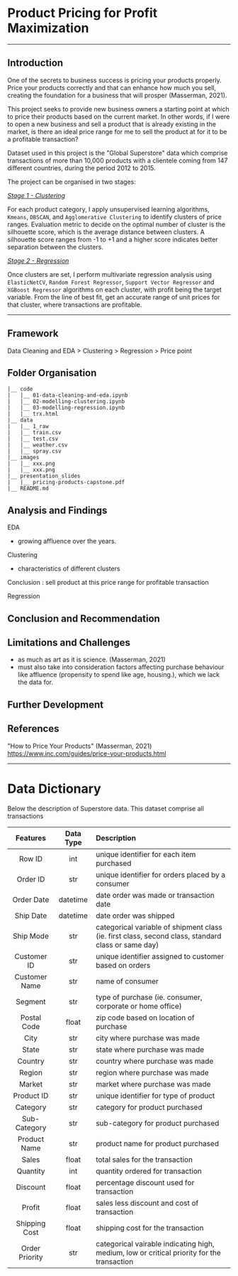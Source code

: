 # Product Pricing for Profit Maximization

---

## Introduction

One of the secrets to business success is pricing your products properly. Price your products correctly and that can enhance how much you sell, creating the foundation for a business that will prosper (Masserman, 2021).

This project seeks to provide new business owners a starting point at which to price their products based on the current market. In other words, if I were to open a new business and sell a product that is already existing in the market, is there an ideal price range for me to sell the product at for it to be a profitable transaction? 

Dataset used in this project is the "Global Superstore" data which comprise transactions of more than 10,000 products with a clientele coming from 147 different countries, during the period 2012 to 2015.

The project can be organised in two stages: 

<u>*Stage 1 - Clustering*</u>
 
For each product category, I apply unsupervised learning algorithms, `Kmeans`, `DBSCAN`, and `Agglomerative Clustering` to identify clusters of price ranges. Evaluation metric to decide on the optimal number of cluster is the silhouette score, which is the average distance between clusters. A silhouette score ranges from -1 to +1 and a higher score indicates better separation between the clusters.

<u>*Stage 2 - Regression*</u>

Once clusters are set, I perform multivariate regression analysis using `ElasticNetCV`, `Random Forest Regressor`, `Support Vector Regressor` and `XGBoost Regressor` algorithms on each cluster, with profit being the target variable. From the line of best fit, get an accurate range of unit prices for that cluster, where transactions are profitable. 

---

## Framework

Data Cleaning and EDA > Clustering > Regression > Price point

## Folder Organisation

    |__ code
    |   |__ 01-data-cleaning-and-eda.ipynb   
    |   |__ 02-modelling-clustering.ipynb
    |   |__ 03-modelling-regression.ipynb
    |   |__ trx.html  
    |__ data
    |   |__ 1_raw
    |   |__ train.csv
    |   |__ test.csv
    |   |__ weather.csv
    |   |__ spray.csv
    |__ images
    |   |__ xxx.png
    |   |__ xxx.png
    |__ presentation_slides
    |   |__ pricing-products-capstone.pdf
    |__ README.md

## Analysis and Findings

EDA
- growing affluence over the years.

Clustering
- characteristics of different clusters 

Conclusion : sell product at this price range for profitable transaction

Regression 






## Conclusion and Recommendation



## Limitations and Challenges
- as much as art as it is science. (Masserman, 2021)
- must also take into consideration factors affecting purchase behaviour like affluence (propensity to spend like age, housing.), which we lack the data for. 

## Further Development


## References

"How to Price Your Products" (Masserman, 2021)
https://www.inc.com/guides/price-your-products.html


----

# Data Dictionary

Below the description of Superstore data. This dataset comprise all transactions 

| Features | Data Type | Description |
| :-------: | :--: | :---- |
| Row ID | int | unique identifier for each item purchased |
| Order ID | str | unique identifier for orders placed by a consumer |
| Order Date | datetime | date order was made or transaction date |
| Ship Date | datetime | date order was shipped |
| Ship Mode  | str | categorical variable of shipment class (ie. first class, second class, standard class or same day) |
| Customer ID | str | unique identifier assigned to customer based on orders|             
| Customer Name  | str | name of consumer |       
| Segment  | str  | type of purchase (ie. consumer, corporate or home office) |
| Postal Code | float | zip code based on location of purchase |
| City | str | city where purchase was made |                 
| State | str| state where purchase was made |                     
| Country | str | country where purchase was made |                  
| Region  | str | region where purchase was made |                
| Market | str | market where purchase was made |                 
| Product ID  | str  |  unique identifier for type of product |          
| Category | str  | category for product purchased |              
| Sub-Category | str   | sub-category for product purchased |            
| Product Name  | str  | product name for product purchased |           
| Sales | float | total sales for the transaction |
| Quantity  | int | quantity ordered for transaction |
| Discount | float | percentage discount used for transaction |
| Profit  | float | sales less discount and cost of transaction |
| Shipping Cost | float | shipping cost for the transaction |
| Order Priority | str | categorical vairable indicating high, medium, low or critical priority for the transaction |      

